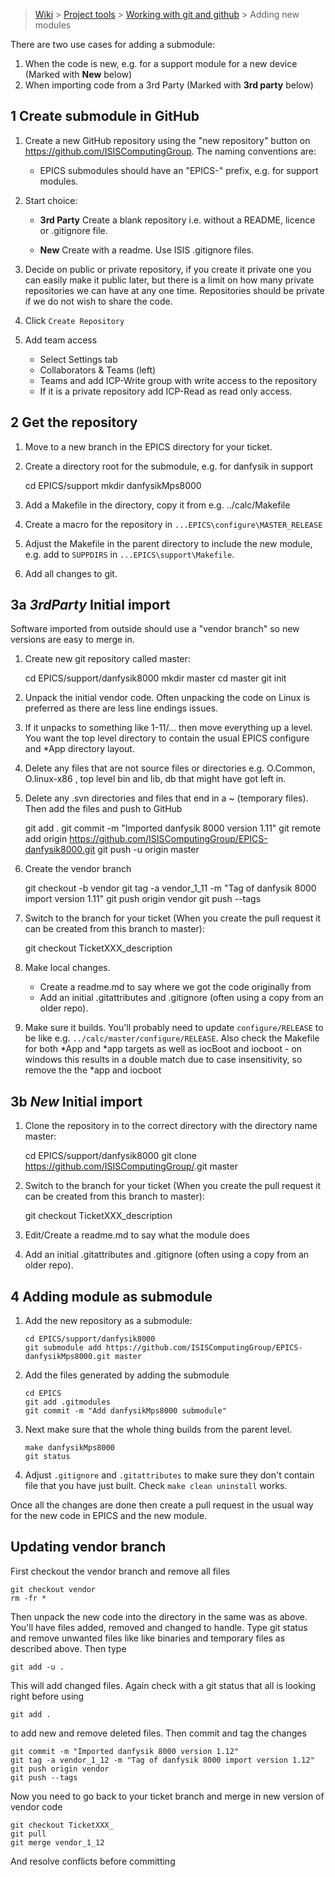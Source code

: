 > [Wiki](Home) > [Project tools](Project-tools) > [Working with git and github](Working-with-git-and-github) > Adding new modules

There are two use cases for adding a submodule:

1. When the code is new, e.g. for a support module for a new device (Marked with **New** below)
1. When importing code from a 3rd Party (Marked with **3rd party** below)

## 1 Create submodule in GitHub

1. Create a new GitHub repository using the "new repository" button on https://github.com/ISISComputingGroup. The naming conventions are:

    *  EPICS submodules should have an "EPICS-" prefix, e.g. for support modules. 

2. Start choice:
    * **3rd Party** Create a blank repository i.e. without a README, licence or .gitignore file. 

    * **New** Create with a readme. Use ISIS .gitignore files.

1. Decide on public or private repository, if you create it private one you can easily make it public later, but there is a limit on how many private repositories we can have at any one time. Repositories should be private if we do not wish to share the code.

1. Click `Create Repository`

1. Add team access

    - Select Settings tab
    - Collaborators & Teams (left)
    - Teams and add ICP-Write group with write access to the repository
    - If it is a private repository add ICP-Read as read only access.

## 2 Get the repository

1. Move to a new branch in the EPICS directory for your ticket. 
1. Create a directory root for the submodule, e.g. for danfysik in support

    cd EPICS/support
    mkdir danfysikMps8000

1. Add a Makefile in the directory, copy it from e.g. ../calc/Makefile  
1. Create a macro for the repository in `...EPICS\configure\MASTER_RELEASE` 
1. Adjust the Makefile in the parent directory to include the new module, e.g. add to `SUPPDIRS` in `...EPICS\support\Makefile`.
1. Add all changes to git.

## 3a *3rdParty* Initial import

Software imported from outside should use a "vendor branch" so new versions are easy to merge in. 

1. Create new git repository called master:

    cd EPICS/support/danfysik8000
    mkdir master
    cd master
    git init

1. Unpack the initial vendor code. Often unpacking the code on Linux is preferred as there are less line endings issues.
1. If it unpacks to something like 1-11/... then move everything up a level. You want the top level directory to contain the usual EPICS configure and *App directory layout. 
1. Delete any files that are not source files or directories e.g. O.Common, O.linux-x86 , top level bin and lib, db that might have got left in.  
1. Delete any .svn directories and files that end in a ~ (temporary files). Then add the files and push to GitHub
 
    git add .
    git commit -m "Imported danfysik 8000 version 1.11"
    git remote add origin https://github.com/ISISComputingGroup/EPICS-danfysik8000.git
    git push -u origin master

1. Create the vendor branch

    git checkout -b vendor
    git tag -a vendor_1_11 -m "Tag of danfysik 8000 import version 1.11"
    git push origin vendor
    git push --tags

1. Switch to the branch for your ticket (When you create the pull request it can be created from this branch to master):

    git checkout TicketXXX_description

1. Make local changes. 
    - Create a readme.md to say where we got the code originally from 
    - Add an initial .gitattributes and .gitignore (often using a copy from an older repo).

1. Make sure it builds. You'll probably need to update `configure/RELEASE` to be like e.g. `../calc/master/configure/RELEASE`. Also check the Makefile for both *App and *app targets as well as iocBoot and iocboot - on windows this results in a double match due to case insensitivity, so remove the the *app and iocboot

## 3b *New* Initial import

1. Clone the repository in to the correct directory with the directory name master:

    cd EPICS/support/danfysik8000
    git clone https://github.com/ISISComputingGroup/<repo name>.git master

1. Switch to the branch for your ticket (When you create the pull request it can be created from this branch to master):

    git checkout TicketXXX_description

1. Edit/Create a readme.md to say what the module does 
1. Add an initial .gitattributes and .gitignore (often using a copy from an older repo).

## 4 Adding module as submodule

1. Add the new repository as a submodule:
    ```
    cd EPICS/support/danfysik8000
    git submodule add https://github.com/ISISComputingGroup/EPICS-danfysikMps8000.git master
    ```
1. Add the files generated by adding the submodule
    ````
    cd EPICS
    git add .gitmodules
    git commit -m "Add danfysikMps8000 submodule"
    ````
1. Next make sure that the whole thing builds from the parent level.
    ````
    make danfysikMps8000
    git status
    ````
1. Adjust `.gitignore` and `.gitattributes` to make sure they don't contain file that you have just built. Check `make clean uninstall` works. 

Once all the changes are done then create a pull request in the usual way for the new code in EPICS and the new module.

## Updating vendor branch

First checkout the vendor branch and remove all files

    git checkout vendor
    rm -fr *

Then unpack the new code into the directory in the same was as above. You'll have files added, removed and changed to handle. Type  git status  and remove unwanted files like like binaries and temporary files as described above. Then type  

    git add -u .

This will add changed files. Again check with a   git status  that all is looking right before using 

    git add .

to add new and remove deleted files. Then commit and tag the changes

    git commit -m "Imported danfysik 8000 version 1.12"
    git tag -a vendor_1_12 -m "Tag of danfysik 8000 import version 1.12"
    git push origin vendor
    git push --tags

Now you need to go back to your ticket branch and merge in new version of vendor code

    git checkout TicketXXX_
    git pull
    git merge vendor_1_12

And resolve conflicts before committing

